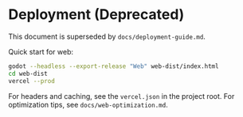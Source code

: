 # Deployment (Deprecated)

This document is superseded by `docs/deployment-guide.md`.

Quick start for web:

```bash
godot --headless --export-release "Web" web-dist/index.html
cd web-dist
vercel --prod
```

For headers and caching, see the `vercel.json` in the project root. For optimization tips, see `docs/web-optimization.md`.
